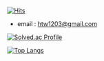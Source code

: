 [![Hits](https://hits.seeyoufarm.com/api/count/incr/badge.svg?url=https%3A%2F%2Fgithub.com%2Fthwang%2Fhit-counter&count_bg=%2379C83D&title_bg=%23555555&icon=&icon_color=%23E7E7E7&title=hits&edge_flat=false)](https://hits.seeyoufarm.com)

* email : htw1203@gmail.com

[![Solved.ac Profile](http://mazassumnida.wtf/api/v2/generate_badge?boj=htw1203)](https://solved.ac/htw1203)

[![Top Langs](https://github-readme-stats.vercel.app/api/top-langs/?username=thwang26&langs_count=8)](https://github.com/thwang26/github-readme-stats)
<!--
**thwang26/thwang26** is a ✨ _special_ ✨ repository because its `README.md` (this file) appears on your GitHub profile.

Here are some ideas to get you started:

- 🔭 I’m currently working on ...
- 🌱 I’m currently learning ...
- 👯 I’m looking to collaborate on ...
- 🤔 I’m looking for help with ...
- 💬 Ask me about ...
- 📫 How to reach me: ...
- 😄 Pronouns: ...
- ⚡ Fun fact: ...
-->
